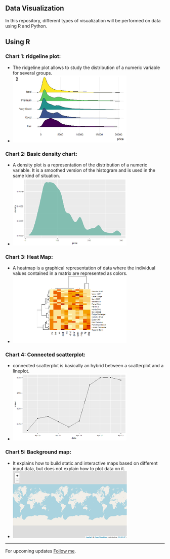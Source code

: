 ## Data Visualization
In this repository, different types of visualization will be performed on data using R and Python.

## Using R
### Chart 1: ridgeline plot: 
 - The ridgeline plot allows to study the distribution of a numeric variable for several groups.
 - <img src="R/images/Ridgeline_Plot.png" width="360" title="Ridgeline Plot"/>

### Chart 2: Basic density chart: 
 - A density plot is a representation of the distribution of a numeric variable. It is a smoothed version of the histogram and is used in the same kind of situation. 
 - <img src="R/images/Basic_density_chart.png" width="360" title="Basic density chart"/>

### Chart 3: Heat Map: 
 - A heatmap is a graphical representation of data where the individual values contained in a matrix are represented as colors.
 - <img src="R/images/Heat_Map.png" width="360" title="Heat Map"/>

### Chart 4: Connected scatterplot: 
 - connected scatterplot is basically an hybrid between a scatterplot and a lineplot.
 - <img src="R/images/Connected_scatterplot.png" width="360" title="Connected scatterplot"/>

### Chart 5: Background map:
 - It explains how to build static and interactive maps based on different input data, but does not explain how to plot data on it.
 - <img src="R/images/Background_map2.png" width="360" title="Background map"/> 
  
-----------

For upcoming updates [Follow me](https://github.com/vijaypurohit322/).
